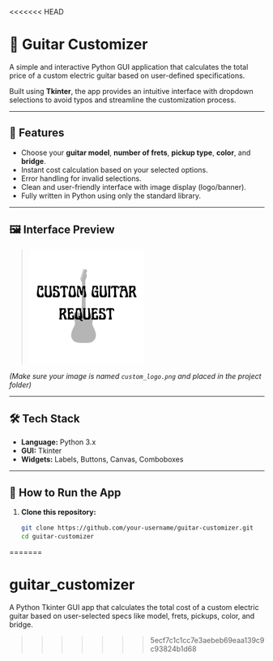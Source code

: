 <<<<<<< HEAD
# 🎸 Guitar Customizer

A simple and interactive Python GUI application that calculates the total price of a custom electric guitar based on user-defined specifications.

Built using **Tkinter**, the app provides an intuitive interface with dropdown selections to avoid typos and streamline the customization process.

---

## 🧩 Features

- Choose your **guitar model**, **number of frets**, **pickup type**, **color**, and **bridge**.
- Instant cost calculation based on your selected options.
- Error handling for invalid selections.
- Clean and user-friendly interface with image display (logo/banner).
- Fully written in Python using only the standard library.

---

## 🖼️ Interface Preview

> ![App Logo](custom_logo.png)

*(Make sure your image is named `custom_logo.png` and placed in the project folder)*

---

## 🛠️ Tech Stack

- **Language:** Python 3.x  
- **GUI:** Tkinter  
- **Widgets:** Labels, Buttons, Canvas, Comboboxes

---

## 🚀 How to Run the App

1. **Clone this repository:**
   ```bash
   git clone https://github.com/your-username/guitar-customizer.git
   cd guitar-customizer
=======
# guitar_customizer
 A Python Tkinter GUI app that calculates the total cost of a custom electric guitar based on user-selected specs like model, frets, pickups, color, and bridge.
>>>>>>> 5ecf7c1c1cc7e3aebeb69eaa139c9c93824b1d68
